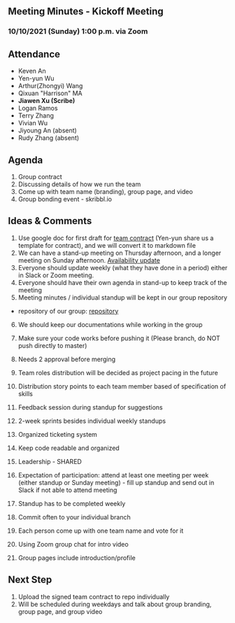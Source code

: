 ## Meeting Minutes - Kickoff Meeting 

### 10/10/2021 (Sunday) 1:00 p.m. via Zoom

## Attendance

- Keven An
- Yen-yun Wu
- Arthur(Zhongyi) Wang
- Qixuan "Harrison" MA
- **Jiawen Xu (Scribe)**
- Logan Ramos
- Terry Zhang
- Vivian Wu
- Jiyoung An (absent)
- Rudy Zhang (absent)

## Agenda

1. Group contract
2. Discussing details of how we run the team
3. Come up with team name (branding), group page, and video
4. Group bonding event - skribbl.io

## Ideas & Comments

1. Use google doc for first draft for [team contract](https://docs.google.com/document/d/1O0kvgBc5t3iqWs2eXWbfYBEb58oqkMlJCBcGpzxDPV8/edit)  (Yen-yun share us a template for contract), and we will convert it to markdown file 
2. We can have a stand-up meeting on Thursday afternoon, and a longer meeting on Sunday afternoon. [Availability update](https://www.when2meet.com/?13175372-28DpZ )
3. Everyone should update weekly (what they have done in a period) either in Slack or Zoom meeting.
4. Everyone should have their own agenda in stand-up to keep track of the meeting 
5.  Meeting minutes / individual standup will be kept in our group repository
   - repository of our group: [repository](https://github.com/cse110-sp21-group35/cse110-sp21-group35)
6. We should keep our documentations while working in the group
7. Make sure your code works before pushing it (Please branch, do NOT push directly to master)
8. Needs 2 approval before merging 
9. Team roles distribution will be decided as project pacing in the future
10. Distribution story points to each team member based of specification of skills 
11. Feedback session during standup for suggestions
12. 2-week sprints besides individual weekly standups 
13. Organized ticketing system

14. Keep code readable and organized
15. Leadership - SHARED
16. Expectation of participation: attend at least one meeting per week (either standup or Sunday meeting) - fill up standup and send out in Slack if not able to attend meeting
17. Standup has to be completed weekly
18. Commit often to your individual branch

19. Each person come up with one team name and vote for it
20. Using Zoom group chat for intro video
21. Group pages include introduction/profile

## Next Step

1.  Upload the signed team contract to repo individually
2.  Will be scheduled during weekdays and talk about group branding, group page, and group video

